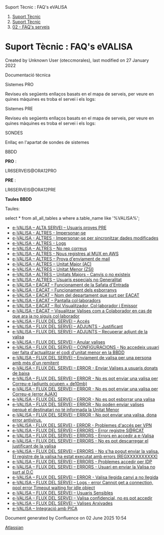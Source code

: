 Suport Tècnic : FAQ's eVALISA  

1.  [Suport Tècnic](index.html)
2.  [Suport Tècnic](13893782.html)
3.  [02 - FAQ's serveis](26313393.html)

Suport Tècnic : FAQ's eVALISA
=============================

Created by Unknown User (oteccmorales), last modified on 27 January 2022

  

Documentació tècnica

Sistemes PRO

Reviseu els següents enllaços basats en el mapa de serveis, per veure en quines màquines es troba el servei i els logs:

  

     

  

Sistemes PRE

Reviseu els següents enllaços basats en el mapa de serveis, per veure en quines màquines es troba el servei i els logs:

  

     

  

  

  

SONDES

Enllaç en l'apartat de sondes de sistemes

BBDD

**PRO** :

LR6SERVEIS@ORA12PRO

**PRE** :

LR6SERVEIS@ORA12PRE

  

  

**Taules BBDD**

Taules:

select \* from all\_all\_tables a
where a.table\_name like '%VALISA%';

*   [e-VALISA – ALTA SERVEI – Usuaris proves PRE](26317827.html)
*   [e-VALISA - ALTRES - Impersonar-se](e-VALISA---ALTRES---Impersonar-se_41518523.html)
*   [e-VALISA - ALTRES - Impersonar-se per sincronitzar dades modificades](e-VALISA---ALTRES---Impersonar-se-per-sincronitzar-dades-modificades_64981527.html)
*   [e-VALISA - ALTRES - Logs](e-VALISA---ALTRES---Logs_30868562.html)
*   [e-VALISA – ALTRES – No rep correus](26313220.html)
*   [e-VALISA - ALTRES - Nous registres al MUX en AWS](e-VALISA---ALTRES---Nous-registres-al-MUX-en-AWS_100008859.html)
*   [e-VALISA – ALTRES – Prova d'enviament de mail](26313574.html)
*   [e-VALISA – ALTRES – Unitat Major (AC)](30867889.html)
*   [e-VALISA – ALTRES – Unitat Menor (ZSI)](30868096.html)
*   [e-VALISA – ALTRES – Unitats Majors - Canvis o no existeix](100008080.html)
*   [e-VALISA – ALTRES – Usuaris especials no Generalitat](26313464.html)
*   [e-VALISA – EACAT – Funcionament de la Safata d'Entrada](28705652.html)
*   [e-VALISA – EACAT – Funcionament dels esborranys](64979188.html)
*   [e-VALISA – EACAT – Nom del departament que surt per EACAT](26313669.html)
*   [e-VALISA – EACAT – Pantalla col·laboradors](26313452.html)
*   [e-VALISA – EACAT – Rol Visualitzador, Col·laborador i Emissor](26313561.html)
*   [e-VALISA – EACAT – Visualitzar Valises com a Colaborador en cas de que ara ja no siguis col·laborador](41523563.html)
*   [e-VALISA – FLUX DEL SERVEI – Accés](26313215.html)
*   [e-VALISA – FLUX DEL SERVEI – ADJUNTS - Justificant](26313428.html)
*   [e-VALISA – FLUX DEL SERVEI – ADJUNTS – Recuperar adjunt de la valisa](26313205.html)
*   [e-VALISA – FLUX DEL SERVEI – Anular valises](41519892.html)
*   [e-VALISA – FLUX DEL SERVEI – CONFIGURACIONS - No accedeix usuari per falta d'actualitzar el codi d'unitat menor en la BBDD](26313671.html)
*   [e-VALISA – FLUX DEL SERVEI – Enviament de valisa per una persona amb més d'un remitent](26313246.html)
*   [e-VALISA – FLUX DEL SERVEI – ERROR - Enviar Valises a usuaris donats de baixa](100010686.html)
*   [e-VALISA – FLUX DEL SERVEI – ERROR - No es pot enviar una valisa per Correu-e (adjunts ocupen + de10mb)](41521275.html)
*   [e-VALISA – FLUX DEL SERVEI – ERROR - No es pot enviar una valisa per Correu-e (error AJAX)](30869138.html)
*   [e-VALISA – FLUX DEL SERVEI – ERROR - No es pot esborrar una valisa](26313300.html)
*   [e-VALISA – FLUX DEL SERVEI – ERROR - No poden enviar valises perquè el destinatari no té informada la Unitat Menor](30867635.html)
*   [e-VALISA – FLUX DEL SERVEI – ERROR - No pot enviar una valisa, dona error antivirus.](77824051.html)
*   [e-VALISA - FLUX DEL SERVEI - ERROR - Problemes d'accés per VPN](64981639.html)
*   [e-VALISA – FLUX DEL SERVEI – ERRORS - Error registre S@RCAT](26313317.html)
*   [e-VALISA – FLUX DEL SERVEI – ERRORS - Errors en accedir a e-Valisa](30868052.html)
*   [e-VALISA – FLUX DEL SERVEI – ERRORS - No es pot descarregar el justificant de la valisa](118555170.html)
*   [e-VALISA – FLUX DEL SERVEI – ERRORS - No s'ha pogut enviar la valisa. El registre de la valisa ha estat executat amb errors (REGXXXXXXXXXX)](26313572.html)
*   [e-VALISA – FLUX DEL SERVEI – ERRORS - Problemes accedir per IDP](64979603.html)
*   [e-VALISA – FLUX DEL SERVEI – ERRORS - Usuari en enviar la Valisa no surt al D.C](26313659.html)
*   [e-VALISA – FLUX DEL SERVEI – ERROR - Valisa llegida canvi a no llegida](41519076.html)
*   [e-VALISA – FLUX DEL SERVEI – Logs - error Cannot get a connection, pool error Timeout waiting for idle object](26313417.html)
*   [e-VALISA – FLUX DEL SERVEI – Usuaris Sensibles](26313283.html)
*   [e-VALISA – FLUX DEL SERVEI – Valisa confidencial, no es pot accedir](41520172.html)
*   [e-VALISA – FLUX DEL SERVEI – Valises Arxivades](26313427.html)
*   [e-VALISA – Integració amb PICA](128647397.html)

Document generated by Confluence on 02 June 2025 10:54

[Atlassian](http://www.atlassian.com/)